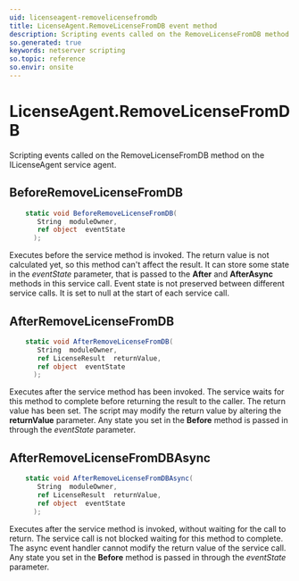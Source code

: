 ```yaml
---
uid: licenseagent-removelicensefromdb
title: LicenseAgent.RemoveLicenseFromDB event method
description: Scripting events called on the RemoveLicenseFromDB method on the LicenseAgent service agent.
so.generated: true
keywords: netserver scripting
so.topic: reference
so.envir: onsite
---
```

# LicenseAgent.RemoveLicenseFromDB

Scripting events called on the <see cref='M:ILicenseAgent.RemoveLicenseFromDB'>RemoveLicenseFromDB</see> method on the <see cref='ILicenseAgent'>ILicenseAgent</see>  service agent.

## BeforeRemoveLicenseFromDB
```cs
    static void BeforeRemoveLicenseFromDB(
       String  moduleOwner,
       ref object  eventState
      );
```
Executes before the service method is invoked.
The return value is not calculated yet, so this method can't affect the result.
It can store some state in the *eventState* parameter, that is passed to the **After** and **AfterAsync** methods in this service call.
Event state is not preserved between different service calls. It is set to null at the start of each service call.
## AfterRemoveLicenseFromDB
```cs
    static void AfterRemoveLicenseFromDB(
       String  moduleOwner,
       ref LicenseResult  returnValue,
       ref object  eventState
      );
```
Executes after the service method has been invoked. The service waits for this method to complete before returning the result to the caller.
The return value has been set. The script may modify the return value by altering the **returnValue** parameter.
Any state you set in the **Before** method is passed in through the *eventState* parameter.
## AfterRemoveLicenseFromDBAsync
```cs
    static void AfterRemoveLicenseFromDBAsync(
       String  moduleOwner,
       ref LicenseResult  returnValue,
       ref object  eventState
      );
```
Executes after the service method is invoked, without waiting for the call to return.
The service call is not blocked waiting for this method to complete.
The async event handler cannot modify the return value of the service call.
Any state you set in the **Before** method is passed in through the *eventState* parameter.

